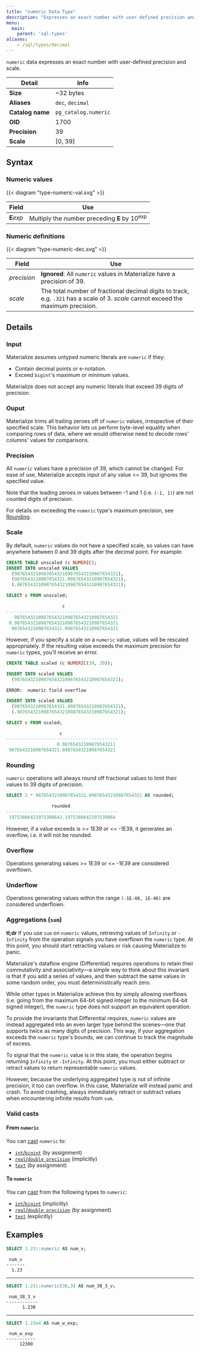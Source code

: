 ```yaml
---
title: "numeric Data Type"
description: "Expresses an exact number with user-defined precision and scale"
menu:
  main:
    parent: 'sql-types'
aliases:
    - /sql/types/decimal
---
```


`numeric` data expresses an exact number with user-defined precision and scale.

Detail | Info
-------|------
**Size** | ~32 bytes
**Aliases** | `dec`, `decimal`
**Catalog name** | `pg_catalog.numeric`
**OID** | 1700
**Precision** | 39
**Scale** | [0, 39]

## Syntax

### Numeric values

{{< diagram "type-numeric-val.svg" >}}

Field | Use
------|-----------
**E**_exp_ | Multiply the number preceding **E** by 10<sup>exp</sup>

### Numeric definitions

{{< diagram "type-numeric-dec.svg" >}}

Field | Use
------|-----------
_precision_ | **Ignored**: All `numeric` values in Materialize have a precision of 39.
_scale_ | The total number of fractional decimal digits to track, e.g. `.321` has a scale of 3. _scale_ cannot exceed the maximum precision.

## Details

### Input

Materialize assumes untyped numeric literals are `numeric` if they:
- Contain decimal points or e-notation.
- Exceed `bigint`'s maximum or minimum values.

Materialize does not accept any numeric literals that exceed 39 digits of precision.

### Ouput

Materialize trims all trailing zeroes off of `numeric` values, irrespective of
their specified scale. This behavior lets us perform byte-level equality when
comparing rows of data, where we would otherwise need to decode rows' columns'
values for comparisons.

### Precision

All `numeric` values have a precision of 39, which cannot be changed. For ease
of use, Materialize accepts input of any value <= 39, but ignores the specified
value.

Note that the leading zeroes in values between -1 and 1 (i.e. `(-1, 1)`) are not
counted digits of precision.

For details on exceeding the `numeric` type's maximum precision, see
[Rounding](#rounding).

### Scale

By default, `numeric` values do not have a specified scale, so values can have
anywhere between 0 and 39 digits after the decimal point. For example:

```sql
CREATE TABLE unscaled (c NUMERIC);
INSERT INTO unscaled VALUES
  (987654321098765432109876543210987654321),
  (9876543210987654321.09876543210987654321),
  (.987654321098765432109876543210987654321);

SELECT c FROM unscaled;

                     c
-------------------------------------------
   987654321098765432109876543210987654321
 0.987654321098765432109876543210987654321
  9876543210987654321.09876543210987654321
```

However, if you specify a scale on a `numeric` value, values will be rescaled
appropriately. If the resulting value exceeds the maximum precision for
`numeric` types, you'll receive an error.

```sql
CREATE TABLE scaled (c NUMERIC(39, 20));

INSERT INTO scaled VALUES
  (987654321098765432109876543210987654321);
```
```
ERROR:  numeric field overflow
```
```sql
INSERT INTO scaled VALUES
  (9876543210987654321.09876543210987654321),
  (.987654321098765432109876543210987654321);

SELECT c FROM scaled;

                    c
------------------------------------------
                   0.98765432109876543211
 9876543210987654321.09876543210987654321
```

### Rounding

`numeric` operations will always round off fractional values to limit their
values to 39 digits of precision.

```sql
SELECT 2 * 9876543210987654321.09876543210987654321 AS rounded;

                 rounded
------------------------------------------
 19753086421975308642.1975308642197530864
```

However, if a value exceeds is >= 1E39 or <= -1E39, it generates an
overflow, i.e. it will not be rounded.

### Overflow

Operations generating values >= 1E39 or <= -1E39 are considered overflown.

### Underflow

Operations generating values within the range `(-1E-40, 1E-40)` are considered
underflown.

### Aggregations (`sum`)

**tl;dr** If you use `sum` on `numeric` values, retrieving values of `Infinity`
or `-Infinity` from the operation signals you have overflown the `numeric` type.
At this point, you should start retracting values or risk causing Materialize to
panic.

Materialize's dataflow engine (Differential) requires operations to retain their
commutativity and associativity––a simple way to think about this invariant is
that if you add a series of values, and then subtract the same values in some
random order, you must deterministically reach zero.

While other types in Materialize achieve this by simply allowing overflows (i.e.
going from the maximum 64-bit signed integer to the minimum 64-bit signed
integer), the `numeric` type does not support an equivalent operation.

To provide the invariants that Differential requires, `numeric` values are
instead aggregated into an even larger type behind the scenes––one that supports
twice as many digits of precision. This way, if your aggregation exceeds the
`numeric` type's bounds, we can continue to track the magnitude of excess.

To signal that the `numeric` value is in this state, the operation begins
returning `Infinity` or `-Infinity`. At this point, you must either subtract or
retract values to return representable `numeric` values.

However, because the underlying aggregated type is not of infinite precision, it
too can overflow. In this case, Materialize will instead panic and crash. To
avoid crashing, always immediately retract or subtract values when encountering
infinite results from `sum`.

### Valid casts

#### From `numeric`

You can [cast](../../functions/cast) `numeric` to:

- [`int`/`bigint`](../int) (by assignment)
- [`real`/`double precision`](../float) (implicitly)
- [`text`](../text) (by assignment)

#### To `numeric`

You can [cast](../../functions/cast) from the following types to `numeric`:

- [`int`/`bigint`](../int) (implicitly)
- [`real`/`double precision`](../float) (by assignment)
- [`text`](../text) (explicitly)

## Examples

```sql
SELECT 1.23::numeric AS num_v;
```
```nofmt
 num_v
-------
  1.23
```
<hr/>

```sql
SELECT 1.23::numeric(38,3) AS num_38_3_v;
```
```nofmt
 num_38_3_v
------------
      1.230
```

<hr/>

```sql
SELECT 1.23e4 AS num_w_exp;
```
```nofmt
 num_w_exp
-----------
     12300
```
